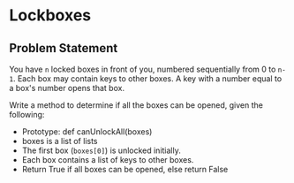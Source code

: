 # Lockboxes

## Problem Statement

You have `n` locked boxes in front of you, numbered sequentially from 0 to `n-1`. Each box may contain keys to other boxes. A key with a number equal to a box's number opens that box.

Write a method to determine if all the boxes can be opened, given the following:

- Prototype: def canUnlockAll(boxes)
- boxes is a list of lists
- The first box (`boxes[0]`) is unlocked initially.
- Each box contains a list of keys to other boxes.
- Return True if all boxes can be opened, else return False
